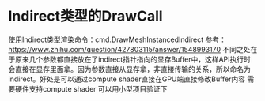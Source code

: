 # Indirect类型的DrawCall
使用Indirect类型渲染命令：cmd.DrawMeshInstancedIndirect
    参考：https://www.zhihu.com/question/427803115/answer/1548993170
不同之处在于原来几个参数都直接放在了indirect指针指向的显存Buffer中，这样API执行时会直接在显存里面拿。因为参数直接从显存拿，非直接传输的关系，所以命名为indirect。好处是可以通过compute shader直接在GPU端直接修改Buffer内容
需要硬件支持compute shader 可以用小型项目验证下
